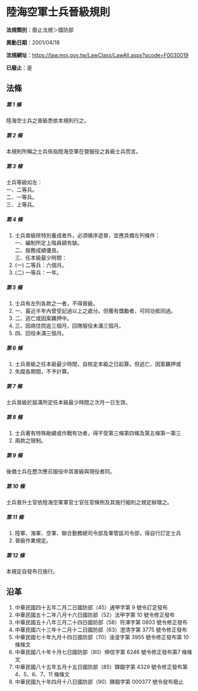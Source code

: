 # 陸海空軍士兵晉級規則

**法規類別**：廢止法規＞國防部

**異動日期**：2001/04/18  

**法規網址**：https://law.moj.gov.tw/LawClass/LawAll.aspx?pcode=F0030019

**已廢止**：是



## 法條
##### 第 1 條
陸海空士兵之晉級悉依本規則行之。

##### 第 2 條
本規則所稱之士兵係指陸海空軍在營服役之各級士兵而言。

##### 第 3 條
士兵等級如左：  
一、二等兵。  
二、一等兵。  
三、上等兵。

##### 第 4 條
1. 士兵晉級除特別養成者外，必須循序遞晉，並應具備左列條件：  
一、編制所定上階員額有缺。  
二、服務成績優良。  
三、任本級最少時間：
1.  (一) 二等兵：六個月。
1.  (二) 一等兵：一年。

##### 第 5 條
1. 士兵有左列各款之一者，不得晉級。
1. 一、最近半年內曾受記過以上之處分。但獲有獎勵者，可同功抵同過。
1. 二、逃亡或因案羈押中。
1. 三、因病住院逾三個月，回隊服役未滿三個月。
1. 四、回役未滿三個月。

##### 第 6 條
1. 士兵晉級之任本級最少時間，自核定本級之日起算。但逃亡、因案羈押或
1. 失蹤各期間，不予計算。

##### 第 7 條
士兵晉級於屆滿所定任本級最少時間之次月一日生效。

##### 第 8 條
1. 士兵著有特殊勛績或作戰有功者，得不受第三條第四條及第五條第一第三
1. 兩款之限制。

##### 第 9 條
後備士兵在歷次應召服役中其晉級與現役者同。

##### 第 10 條
士兵晉升士官依陸海空軍軍官士官任官條例及其施行細則之規定辦理之。

##### 第 11 條
1. 陸軍、海軍、空軍、聯合勤務總司令部及軍管區司令部，得自行訂定士兵
1. 晉級作業規定。

##### 第 12 條
本規定自發布日施行。

## 沿革
1. 中華民國四十五年二月二日國防部（45）通甲字第 9  號令訂定發布
1. 中華民國五十二年八月十六日國防部（52）法甲字第 10 號令修正發布
1. 中華民國五十八年三月二十四日國防部（58）符澤字第 0803 號令修正發布
1. 中華民國六十三年十二月十二日國防部（63）澄清字第 3775 號令修正發布
1. 中華民國七十年九月十四日國防部（70）淦湜字第 3955 號令修正發布第 10 條條文
1. 中華民國八十年十月七日國防部（80）伸信字第 6246 號令修正發布第7 條條文
1. 中華民國八十五年五月十五日國防部（85）鐸錮字第 4329 號令修正發布第 4、5、6、7、11 條條文
1. 中華民國九十年四月十八日國防部（90）鐸錮字第 000377 號令發布廢止
